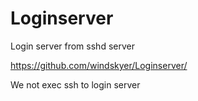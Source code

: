 # Loginserver
Login server from sshd server

https://github.com/windskyer/Loginserver/

We not exec ssh to login server
